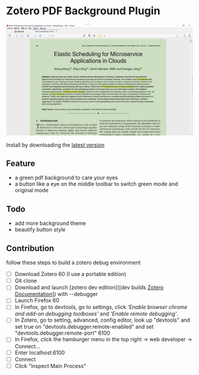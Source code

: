 # Zotero PDF Background Plugin

![](example1.png)

Install by downloading the [latest version](https://github.com/q77190858/zotero-pdf-background/releases/latest)

## Feature

* a green pdf background to care your eyes
* a button like a eye on the middle toolbar to switch green mode and original mode

## Todo

* add more background theme
* beautify button style

## Contribution

follow these steps to build a zotero debug environment

- [ ] Download Zotero 60 (I use a portable edition)
- [ ] Git clone
- [ ] Download and launch [zotero dev edition]([dev builds [Zotero Documentation\]](https://www.zotero.org/support/dev_builds)) with --debugger
- [ ] Launch Firefox 60
- [ ] In Firefox, go to devtools, go to settings, click *'Enable browser chrome and add-on debugging toolboxes'* and *'Enable remote debugging'*.
- [ ] In Zotero, go to setting, advanced, config editor, look up "devtools" and set true on "devtools.debugger.remote-enabled" and set "devtools.debugger.remote-port" 6100
- [ ] In Firefox, click the hamburger menu in the top right -> web developer -> Connect...
- [ ] Enter localhost:6100
- [ ] Connect
- [ ] Click "Inspect Main Process"